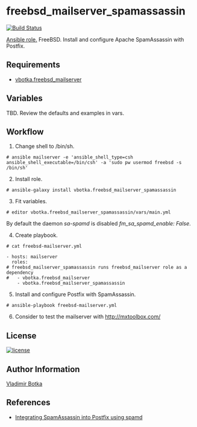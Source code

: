 freebsd_mailserver_spamassassin
===============================

[![Build Status](https://travis-ci.org/vbotka/ansible-freebsd-mailserver-spamassassin.svg?branch=master)](https://travis-ci.org/vbotka/ansible-freebsd-mailserver-spamassassin)

[Ansible role.](https://galaxy.ansible.com/vbotka/freebsd_mailserver_spamassassin/) FreeBSD. Install and configure Apache SpamAssassin with Postfix.


Requirements
------------

- [vbotka.freebsd_mailserver](https://galaxy.ansible.com/vbotka/freebsd_mailserver/)


Variables
---------

TBD. Review the defaults and examples in vars.


Workflow
--------

1) Change shell to /bin/sh.

```
# ansible mailserver -e 'ansible_shell_type=csh ansible_shell_executable=/bin/csh' -a 'sudo pw usermod freebsd -s /bin/sh'
```

2) Install role.

```
# ansible-galaxy install vbotka.freebsd_mailserver_spamassassin
```

3) Fit variables.

```
# editor vbotka.freebsd_mailserver_spamassassin/vars/main.yml
```

By default the daemon *sa-spamd* is disabled *fm_sa_spamd_enable: False*.

4) Create playbook.

```
# cat freebsd-mailserver.yml

- hosts: mailserver
  roles:
# freebsd_mailserver_spamassassin runs freebsd_mailserver role as a dependency
#   - vbotka.freebsd_mailserver
    - vbotka.freebsd_mailserver_spamassassin
```

5) Install and configure Postfix with SpamAssassin.

```
# ansible-playbook freebsd-mailserver.yml
```

6) Consider to test the mailserver with http://mxtoolbox.com/


License
-------

[![license](https://img.shields.io/badge/license-BSD-red.svg)](https://www.freebsd.org/doc/en/articles/bsdl-gpl/article.html)


Author Information
------------------

[Vladimir Botka](https://botka.link)


References
----------

- [Integrating SpamAssassin into Postfix using spamd](https://wiki.apache.org/spamassassin/IntegratedSpamdInPostfix)
